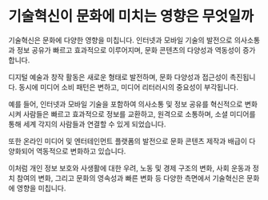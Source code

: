 # 기술혁신이 문화에 미치는 영향은 무엇일까 #

기술혁신은 문화에 다양한 영향을 미칩니다. 인터넷과 모바일 기술의 발전으로 의사소통과 정보 공유가 빠르고 효과적으로 이루어지며, 문화 콘텐츠의 다양성과 역동성이 증가합니다. 

디지털 예술과 창작 활동은 새로운 형태로 발전하며, 문화 다양성과 접근성이 촉진됩니다. 동시에 미디어 소비 패턴은 변하고, 미디어 리터러시의 중요성이 부각됩니다. 

예를 들어, 인터넷과 모바일 기술을 포함하여 의사소통 및 정보 공유를 혁신적으로 변화시켜 사람들은 빠르고 효과적으로 정보를 교환하고, 원격으로 소통하며, 소셜 미디어를 통해 세계 각지의 사람들과 연결할 수 있게 되었습니다. 

또한 온라인 미디어 및 엔터테인먼트 플랫폼의 발전으로 문화 콘텐츠 제작과 배급이 다양화되어 역동적으로 변화하고 있습니다. 

이처럼 개인 정보 보호와 사생활에 대한 우려, 노동 및 경제 구조의 변화, 사회 운동과 정치 참여의 변화, 그리고 문화의 영속성과 빠른 변화 등 다양한 측면에서 기술혁신은 문화에 영향을 미칩니다.
